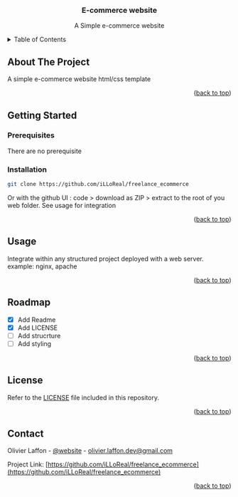 <a name="readme-top"></a>

<!-- PROJECT LOGO -->
<br />
<div align="center">
  <h3 align="center">E-commerce website</h3>
  <p align="center">
    A Simple e-commerce website
    <br />
  </p>
</div>

<!-- TABLE OF CONTENTS -->
<details>
  <summary>Table of Contents</summary>
  <ol>
    <li>
      <a href="#about-the-project">About The Project</a>
    </li>
    <li>
      <a href="#getting-started">Getting Started</a>
      <ul>
        <li><a href="#prerequisites">Prerequisites</a></li>
        <li><a href="#installation">Installation</a></li>
      </ul>
    </li>
    <li><a href="#usage">Usage</a></li>
    <li><a href="#roadmap">Roadmap</a></li>
    <li><a href="#license">License</a></li>
    <li><a href="#contact">Contact</a></li>
  </ol>
</details>



<!-- ABOUT THE PROJECT -->
## About The Project

A simple e-commerce website html/css template

<p align="right">(<a href="#readme-top">back to top</a>)</p>


<!-- GETTING STARTED -->
## Getting Started

### Prerequisites

There are no prerequisite

### Installation

```sh
git clone https://github.com/iLLoReal/freelance_ecommerce
```
Or with the github UI : code > download as ZIP > extract to the root of you web folder. 
See usage for integration

<p align="right">(<a href="#readme-top">back to top</a>)</p>


<!-- USAGE EXAMPLES -->
## Usage

Integrate within any structured project deployed with a web server.
example: nginx, apache


<p align="right">(<a href="#readme-top">back to top</a>)</p>

<!-- ROADMAP -->
## Roadmap

- [x] Add Readme
- [x] Add LICENSE
- [ ] Add strucrture
- [ ] Add styling

<p align="right">(<a href="#readme-top">back to top</a>)</p>


<!-- LICENSE -->
## License

Refer to the <a href="LICENSE">LICENSE</a> file included in this repository.

<p align="right">(<a href="#readme-top">back to top</a>)</p>

<!-- CONTACT -->
## Contact

Olivier Laffon - [@website](https://www.olivier-laffon.com) - olivier.laffon.dev@gmail.com

Project Link: [https://github.com/iLLoReal/freelance_ecommerce](https://github.com/iLLoReal/freelance_ecommerce)

<p align="right">(<a href="#readme-top">back to top</a>)</p>
